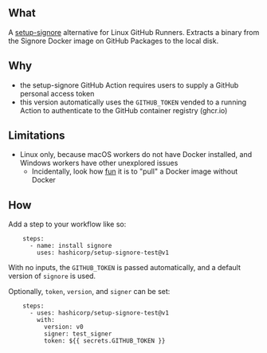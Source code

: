 ## What

A [setup-signore](https://github.com/hashicorp/setup-signore) alternative for Linux GitHub Runners.
Extracts a binary from the Signore Docker image on GitHub Packages to the local disk.

## Why

- the setup-signore GitHub Action requires users to supply a GitHub personal access token
- this version automatically uses the `GITHUB_TOKEN` vended to a running Action to authenticate to the GitHub container registry (ghcr.io)

## Limitations

- Linux only, because macOS workers do not have Docker installed, and Windows workers have other unexplored issues
  - Incidentally, look how [fun](https://github.com/moby/moby/blob/master/contrib/download-frozen-image-v2.sh) it is to "pull" a Docker image without Docker

## How

Add a step to your workflow like so:

```
    steps:
      - name: install signore
        uses: hashicorp/setup-signore-test@v1
```

With no inputs, the `GITHUB_TOKEN` is passed automatically, and a default version of `signore` is used.

Optionally, `token`, `version`, and `signer` can be set:

```
    steps:
      - uses: hashicorp/setup-signore-test@v1
        with:
          version: v0
          signer: test_signer
          token: ${{ secrets.GITHUB_TOKEN }}
```